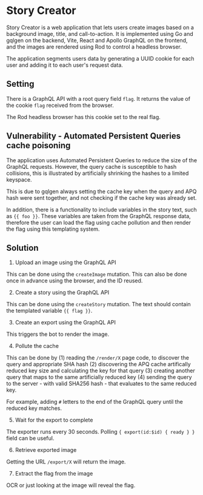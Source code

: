 # Story Creator

Story Creator is a web application that lets users create images based on a
background image, title, and call-to-action. It is implemented using Go and 
gqlgen on the backend, Vite, React and Apollo GraphQL on the frontend, and the
images are rendered using Rod to control a headless browser.

The application segments users data by generating a UUID cookie for each user
and adding it to each user's request data.

## Setting

There is a GraphQL API with a root query field `flag`. It returns the value of
the cookie `flag` received from the browser.

The Rod headless browser has this cookie set to the real flag.

## Vulnerability - Automated Persistent Queries cache poisoning

The application uses Automated Persistent Queries to reduce the size of the
GraphQL requests. However, the query cache is susceptible to hash collisions,
this is illustrated by artificially shrinking the hashes to a limited keyspace.

This is due to gqlgen always setting the cache key when the query and APQ hash
were sent together, and not checking if the cache key was already set.

In addition, there is a functionality to include variables in the story text,
such as `{{ foo }}`. These variables are taken from the GraphQL response data,
therefore the user can load the flag using cache pollution and then render the
flag using this templating system.

## Solution

1. Upload an image using the GraphQL API 

This can be done using the `createImage` mutation. This can also be done once
in advance using the browser, and the ID reused.

2. Create a story using the GraphQL API 

This can be done using the `createStory` mutation. The text should contain the 
templated variable `{{ flag }}`.

3. Create an export using the GraphQL API 

This triggers the bot to render the image.

4. Pollute the cache

This can be done by
(1) reading the `/render/X` page code, to discover the query
    and appropriate SHA hash
(2) discovering the APQ cache artifically reduced key size and calculating the 
    key for that query 
(3) creating another query that maps to the same artificially reduced key
(4) sending the query to the server - with valid SHA256 hash - that evaluates to
    the same reduced key.

For example, adding `#` letters to the end of the GraphQL query until the reduced
key matches.

5. Wait for the export to complete

The exporter runs every 30 seconds. Polling `{ export(id:$id) { ready } }` field
can be useful.

6. Retrieve exported image

Getting the URL `/export/X` will return the image.

7. Extract the flag from the image

OCR or just looking at the image will reveal the flag.
